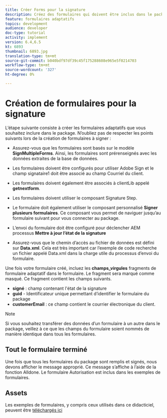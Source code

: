 ```yaml
---
title: Créer Forms pour la signature
description: Créez des formulaires qui doivent être inclus dans le pack de signature.
feature: formulaires adaptatifs
topics: development
audience: developer
doc-type: tutorial
activity: implement
version: 6.4,6.5
kt: 6893
thumbnail: 6893.jpg
translation-type: tm+mt
source-git-commit: b040bdf97df39c45f175288608e965e5f0214703
workflow-type: tm+mt
source-wordcount: '327'
ht-degree: 0%

---
```



# Création de formulaires pour la signature

L’étape suivante consiste à créer les formulaires adaptatifs que vous souhaitez inclure dans le package. N’oubliez pas de respecter les points suivants lors de la création de formulaires à signer :

* Assurez-vous que les formulaires sont basés sur le modèle **SignMultipleForms**. Ainsi, les formulaires sont prérenseignés avec les données extraites de la base de données.

* Les formulaires doivent être configurés pour utiliser Adobe Sign et le champ signataire1 doit être associé au champ Courriel du client.
* Les formulaires doivent également être associés à clientLib appelé **getnextform**.
* Les formulaires doivent utiliser le composant Signature Step.
* Le formulaire doit également utiliser le composant personnalisé **Signer plusieurs formulaires**. Ce composant vous permet de naviguer jusqu’au formulaire suivant pour vous connecter au package.
* L’envoi du formulaire doit être configuré pour déclencher AEM processus **Mettre à jour l’état de la signature**
* Assurez-vous que le chemin d’accès au fichier de données est défini sur **Data.xml**. Cela est très important car l’exemple de code recherche un fichier appelé Data.xml dans la charge utile du processus d’envoi du formulaire.

Une fois votre formulaire créé, incluez les **champs_virgules** fragments de formulaire adaptatif dans le formulaire. Le fragment sera marqué comme masqué. Ce fragment contient les champs suivants.

* **signé**  : champ contenant l&#39;état de la signature
* **guid**  - Identificateur unique permettant d’identifier le formulaire du package
* **customerEmail**  : ce champ contient le courrier électronique du client.



>[!NOTE]
>Si vous souhaitez transférer des données d’un formulaire à un autre dans le package, veillez à ce que les champs du formulaire soient nommés de manière identique dans tous les formulaires.

## Tout le formulaire terminé

Une fois que tous les formulaires du package sont remplis et signés, nous devons afficher le message approprié. Ce message s’affiche à l’aide de la fonction Alldone. Le formulaire Autorisation est inclus dans les exemples de formulaires.

## Assets

Les exemples de formulaires, y compris ceux utilisés dans ce didacticiel, peuvent être [téléchargés ici](assets/forms-for-signing.zip)
